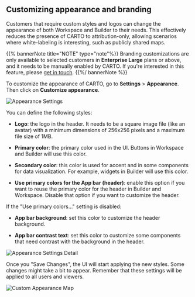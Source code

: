 ## Customizing appearance and branding

Customers that require custom styles and logos can change the appearance of both Workspace and Builder to their needs. This effectively reduces the presence of CARTO to attribution-only, allowing scenarios where white-labeling is interesting, such as publicly shared maps.

{{% bannerNote title="NOTE" type="note"%}}
Branding customizations are only available to selected customers in **Enterprise Large** plans or above, and it needs to be manually enabled by CARTO. If you're interested in this feature, please [get in touch](mailto:hello@carto.com).
{{%/ bannerNote %}}

To customize the appearance of CARTO, go to **Settings** > **Appearance**. Then click on **Customize appearance**.

![Appearance Settings](/img/cloud-native-workspace/settings/settings_branding_settings.png)

You can define the following styles:

- **Logo**: the logo in the header. It needs to be a square image file (like an avatar) with a minimum dimensions of 256x256 pixels and a maximum file size of 1MB.

- **Primary color**: the primary color used in the UI. Buttons in Workspace and Builder will use this color.

- **Secondary color**: this color is used for accent and in some components for data visualization. For example, widgets in Builder will use this color.

- **Use primary colors for the App bar (header)**: enable this option if you want to reuse the primary color for the header in Builder and Workspace. Disable that option if you want to customize the header.

If the "Use primary colors..." setting is disabled:

- **App bar background**: set this color to customize the header background.

- **App bar contrast text**: set this color to customize some components that need contrast with the background in the header.

![Appearance Settings Detail](/img/cloud-native-workspace/settings/settings_branding_settings_detail.png)

Once you "Save Changes", the UI will start applying the new styles. Some changes might take a bit to appear. Remember that these settings will be applied to all users and viewers.

![Custom Appearance Map](/img/cloud-native-workspace/settings/settings_branding_map.png)



